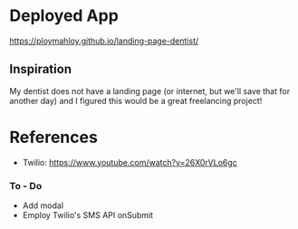 # Deployed App #

https://ploymahloy.github.io/landing-page-dentist/

## Inspiration ##

My dentist does not have a landing page (or internet, but we'll save that for another day) and I figured this would be a great freelancing project! 

# References #

* Twilio: https://www.youtube.com/watch?v=26X0rVLo6gc


### To - Do ###

* Add modal 
* Employ Twilio's SMS API onSubmit
